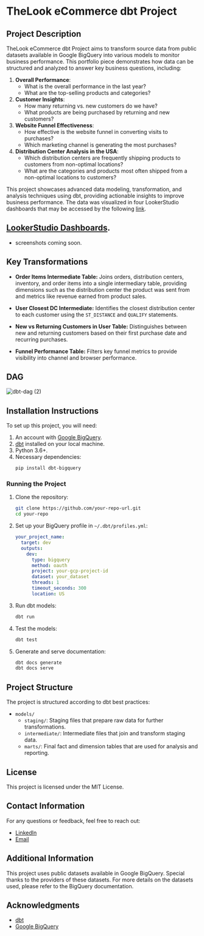 # TheLook eCommerce dbt Project

## Project Description
TheLook eCommerce dbt Project aims to transform source data from public datasets available in Google BigQuery into various models to monitor business performance. This portfolio piece demonstrates how data can be structured and analyzed to answer key business questions, including:

1. **Overall Performance**:
	- What is the overall performance in the last year?
	- What are the top-selling products and categories?
2. **Customer Insights**:
	- How many returning vs. new customers do we have?
	- What products are being purchased by returning and new customers?
3. **Website Funnel Effectiveness**:
	- How effective is the website funnel in converting visits to purchases?
	- Which marketing channel is generating the most purchases?
4. **Distribution Center Analysis in the USA**:
	- Which distribution centers are frequently shipping products to customers from non-optimal locations?
	- What are the categories and products most often shipped from a non-optimal locations to customers?

This project showcases advanced data modeling, transformation, and analysis techniques using dbt, providing actionable insights to improve business performance. The data was visualized in four LookerStudio dashboards that may be accessed by the following [link](https://lookerstudio.google.com/reporting/d84185e7-6e4b-4d4f-b476-450296e46f88).

## [LookerStudio Dashboards](https://lookerstudio.google.com/reporting/d84185e7-6e4b-4d4f-b476-450296e46f88).
- screenshots coming soon.

## Key Transformations

- **Order Items Intermediate Table:** Joins orders, distribution centers, inventory, and order items into a single intermediary table, providing dimensions such as the distribution center the product was sent from and metrics like revenue earned from product sales.

- **User Closest DC Intermediate:** Identifies the closest distribution center to each customer using the `ST_DISTANCE` and `QUALIFY` statements.

- **New vs Returning Customers in User Table:** Distinguishes between new and returning customers based on their first purchase date and recurring purchases.

- **Funnel Performance Table:** Filters key funnel metrics to provide visibility into channel and browser performance.


## DAG
![dbt-dag (2)](https://github.com/user-attachments/assets/729a2f50-f788-406a-8678-066660cf3266)

## Installation Instructions
To set up this project, you will need:
1. An account with [Google BigQuery](https://cloud.google.com/bigquery).
2. [dbt](https://docs.getdbt.com/docs/installation) installed on your local machine.
3. Python 3.6+.
4. Necessary dependencies:
   ```sh
   pip install dbt-bigquery
   ```

### Running the Project
1. Clone the repository:
   ```sh
   git clone https://github.com/your-repo-url.git
   cd your-repo
   ```

2. Set up your BigQuery profile in `~/.dbt/profiles.yml`:
   ```yaml
   your_project_name:
     target: dev
     outputs:
       dev:
         type: bigquery
         method: oauth
         project: your-gcp-project-id
         dataset: your_dataset
         threads: 1
         timeout_seconds: 300
         location: US
   ```

3. Run dbt models:
   ```sh
   dbt run
   ```

4. Test the models:
   ```sh
   dbt test
   ```

5. Generate and serve documentation:
   ```sh
   dbt docs generate
   dbt docs serve
   ```

## Project Structure
The project is structured according to dbt best practices:

- `models/`
  - `staging/`: Staging files that prepare raw data for further transformations.
  - `intermediate/`: Intermediate files that join and transform staging data.
  - `marts/`: Final fact and dimension tables that are used for analysis and reporting.

## License
This project is licensed under the MIT License.

## Contact Information
For any questions or feedback, feel free to reach out:
- [LinkedIn](https://www.linkedin.com/in/nima-aref/)
- [Email](mailto:nima.aref6@gmail.com)

## Additional Information
This project uses public datasets available in Google BigQuery. Special thanks to the providers of these datasets. For more details on the datasets used, please refer to the BigQuery documentation.

## Acknowledgments
- [dbt](https://www.getdbt.com/)
- [Google BigQuery](https://cloud.google.com/bigquery)
